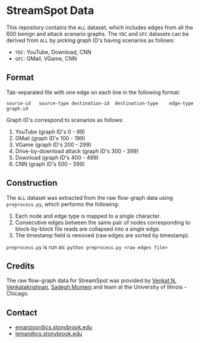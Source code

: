 # StreamSpot Data

This repository contains the `ALL` dataset, which includes edges from all the
600 benign and attack scenario graphs. The `YDC` and `GFC` datasets can be derived
from `ALL` by picking graph ID's having scenarios as follows:

   * `YDC`: YouTube, Download, CNN
   * `GFC`: GMail, VGame, CNN 

## Format

Tab-separated file with one edge on each line in the following format:

```
source-id	source-type	destination-id	destination-type	edge-type	graph-id
```

Graph ID's correspond to scenarios as follows:
   
   1. YouTube (graph ID's 0 - 99)
   2. GMail (graph ID's 100 - 199)
   3. VGame (graph ID's 200 - 299)
   4. Drive-by-download attack (graph ID's 300 - 399)
   5. Download (graph ID's 400 - 499)
   6. CNN (graph ID's 500 - 599)

## Construction

The `ALL` dataset was extracted from the raw flow-graph data using `preprocess.py`,
which performs the following:

   1. Each node and edge type is mapped to a single character.
   2. Consecutive edges between the same pair of nodes corresponding to
      block-by-block file reads are collapsed into a single edge.
   3. The timestamp field is removed (raw edges are sorted by timestamp).

`preprocess.py` is run as: `python preprocess.py <raw edges file>`

## Credits

The raw flow-graph data for StreamSpot was provided by
[Venkat N. Venkatakrishnan][1], [Sadegh Momeni][2] and team at the
University of Illinois - Chicago.

## Contact

   * emanzoor@cs.stonybrook.edu
   * leman@cs.stonybrook.edu

[1]: https://www.cs.uic.edu/~venkat/
[2]: http://smomen2.people.uic.edu/
